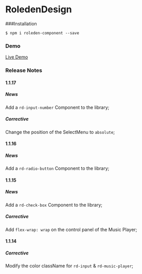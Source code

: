 # RoledenDesign

###Installation

`$ npm i roleden-component --save`

### Demo

[Live Demo](http://roleden-design.herokuapp.com/)

### Release Notes

#### 1.1.17
##### News
Add a `rd-input-number` Component to the library;

##### Corrective
Change the position of the SelectMenu to `absolute`;

#### 1.1.16
##### News
Add a `rd-radio-button` Component to the library;

#### 1.1.15
##### News
Add a `rd-check-box` Component to the library;

##### Corrective
Add `flex-wrap: wrap` on the control panel of the Music Player;

#### 1.1.14
##### Corrective
Modify the color className for `rd-input` & `rd-music-player`;

